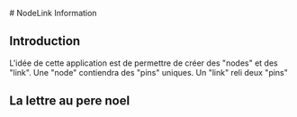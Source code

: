 # NodeLink Information
## Introduction
L'idée de cette application est de permettre de créer des "nodes" et des "link". 
Une "node" contiendra des "pins" uniques.
Un "link" reli deux "pins"

## La lettre au pere noel 
